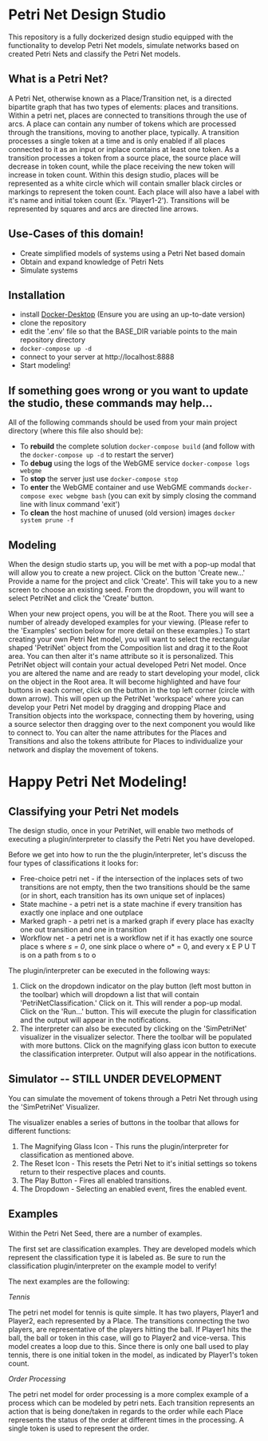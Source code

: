 # Petri Net Design Studio
This repository is a fully dockerized design studio equipped with the functionality to develop Petri Net models, simulate networks based on created Petri Nets and classify the Petri Net models. 

## What is a Petri Net?
A Petri Net, otherwise known as a Place/Transition net, is a directed bipartite graph that has two types of elements: places and transitions. Within a petri net, places are connected to transitions through the use of arcs. A place can contain any number of tokens which are processed through the transitions, moving to another place, typically. A transition processes a single token at a time and is only enabled if all places connected to it as an input or inplace contains at least one token. As a transition processes a token from a source place, the source place will decrease in token count, while the place receiving the new token will increase in token count. Within this design studio, places will be represented as a white circle which will contain smaller black circles or markings to represent the token count. Each place will also have a label with it's name and initial token count (Ex. 'Player1-2'). Transitions will be represented by squares and arcs are directed line arrows. 

## Use-Cases of this domain!
- Create simplified models of systems using a Petri Net based domain
- Obtain and expand knowledge of Petri Nets
- Simulate systems

## Installation
- install [Docker-Desktop](https://www.docker.com/products/docker-desktop) (Ensure you are using an up-to-date version)
- clone the repository
- edit the '.env' file so that the BASE_DIR variable points to the main repository directory
- `docker-compose up -d`
- connect to your server at http://localhost:8888
- Start modeling!

## If something goes wrong or you want to update the studio, these commands may help...
All of the following commands should be used from your main project directory (where this file also should be):
- To **rebuild** the complete solution `docker-compose build` (and follow with the `docker-compose up -d` to restart the server)
- To **debug** using the logs of the WebGME service `docker-compose logs webgme`
- To **stop** the server just use `docker-compose stop`
- To **enter** the WebGME container and use WebGME commands `docker-compose exec webgme bash` (you can exit by simply closing the command line with linux command 'exit') 
- To **clean** the host machine of unused (old version) images `docker system prune -f`

## Modeling
When the design studio starts up, you will be met with a pop-up modal that will allow you to create a new project. Click on the button 'Create new...' Provide a name for the project and click 'Create'. This will take you to a new screen to choose an existing seed. From the dropdown, you will want to select PetriNet and click the 'Create' button. 

When your new project opens, you will be at the Root. There you will see a number of already developed examples for your viewing. (Please refer to the 'Examples' section below for more detail on these examples.) To start creating your own Petri Net model, you will want to select the rectangular shaped 'PetriNet' object from the Composition list and drag it to the Root area. You can then alter it's name attribute so it is personalized. This PetriNet object will contain your actual developed Petri Net model. Once you are altered the name and are ready to start developing your model, click on the object in the Root area. It will become highlighted and have four buttons in each corner, click on the button in the top left corner (circle with down arrow). This will open up the PetriNet 'workspace' where you can develop your Petri Net model by dragging and dropping Place and Transition objects into the workspace, connecting them by hovering, using a source selector then dragging over to the next component you would like to connect to. You can alter the name attributes for the Places and Transitions and also the tokens attribute for Places to individualize your network and display the movement of tokens. 

# Happy Petri Net Modeling!

## Classifying your Petri Net models
The design studio, once in your PetriNet, will enable two methods of executing a plugin/interpreter to classify the Petri Net you have developed. 

Before we get into how to run the the plugin/interpreter, let's discuss the four types of classifications it looks for:
- Free-choice petri net - if the intersection of the inplaces sets of two transitions are not empty, then the two transitions should be the same (or in short, each transition has its own unique set of inplaces)
- State machine - a petri net is a state machine if every transition has exactly one inplace and one outplace
- Marked graph - a petri net is a marked graph if every place has exaclty one out transition and one in transition
- Workflow net - a petri net is a workflow net if it has exactly one source place s where *s = 0*, one sink place o where o* = 0, and every x E P U T is on a path from s to o

The plugin/interpreter can be executed in the following ways:
1. Click on the dropdown indicator on the play button (left most button in the toolbar) which will dropdown a list that will contain 'PetriNetClassification.' Click on it. This will render a pop-up modal. Click on the 'Run...' button. This will execute the plugin for classification and the output will appear in the notifications. 
2. The interpreter can also be executed by clicking on the 'SimPetriNet' visualizer in the visualizer selector. There the toolbar will be populated with more buttons. Click on the magnifying glass icon button to execute the classification interpreter. Output will also appear in the notifications. 

## Simulator -- STILL UNDER DEVELOPMENT
You can simulate the movement of tokens through a Petri Net through using the 'SimPetriNet' Visualizer.

The visualizer enables a series of buttons in the toolbar that allows for different functions:
1. The Magnifying Glass Icon - This runs the plugin/interpreter for classification as mentioned above. 
2. The Reset Icon - This resets the Petri Net to it's initial settings so tokens return to their respective places and counts.
3. The Play Button - Fires all enabled transitions.
4. The Dropdown - Selecting an enabled event, fires the enabled event.

## Examples
Within the Petri Net Seed, there are a number of examples. 

The first set are classification examples. They are developed models which represent the classification type it is labeled as. Be sure to run the classification plugin/interpreter on the example model to verify! 

The next examples are the following:

*Tennis*

The petri net model for tennis is quite simple. It has two players, Player1 and Player2, each represented by a Place. The transitions connecting the two players, are representative of the players hitting the ball. If Player1 hits the ball, the ball or token in this case, will go to Player2 and vice-versa. This model creates a loop due to this. Since there is only one ball used to play tennis, there is one initial token in the model, as indicated by Player1's token count. 

*Order Processing*

The petri net model for order processing is a more complex example of a process which can be modeled by petri nets. Each transition represents an action that is being done/taken in regards to the order while each Place represents the status of the order at different times in the processing. A single token is used to represent the order. 
